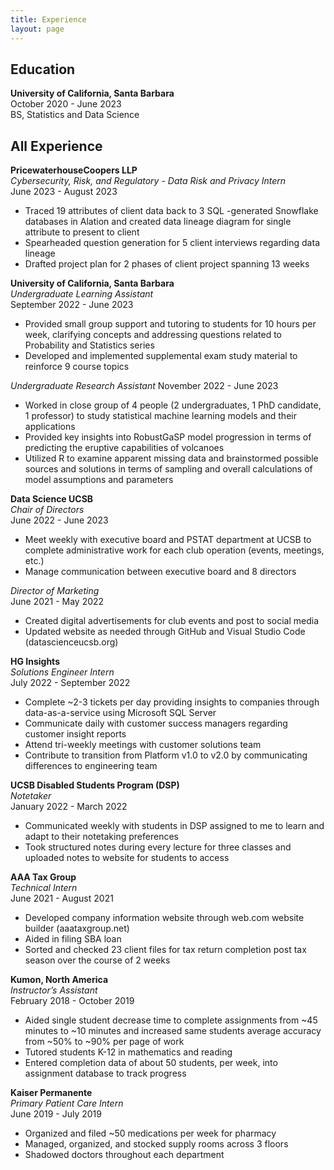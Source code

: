```yaml
---
title: Experience
layout: page
---
```

## Education    

**University of California, Santa Barbara**  
October 2020 - June 2023       
BS, Statistics and Data Science  

## All Experience   

**PricewaterhouseCoopers LLP**  
*Cybersecurity, Risk, and Regulatory - Data Risk and Privacy Intern*  
June 2023 - August 2023  
- Traced 19 attributes of client data back to 3 SQL -generated Snowflake databases in Alation and created data lineage diagram for single attribute to present to client  
- Spearheaded question generation for 5 client interviews regarding data lineage  
- Drafted project plan for 2 phases of client project spanning 13 weeks  

**University of California, Santa Barbara**  
*Undergraduate Learning Assistant*  
September 2022 - June 2023  
- Provided small group support and tutoring to students for 10 hours per week, clarifying concepts and addressing questions related to Probability and Statistics series  
- Developed and implemented supplemental exam study material to reinforce 9 course topics
  
*Undergraduate Research Assistant*
November 2022 - June 2023
- Worked in close group of 4 people (2 undergraduates, 1 PhD candidate, 1 professor) to study statistical machine learning models and their applications
- Provided key insights into RobustGaSP model progression in terms of predicting the eruptive capabilities of volcanoes
- Utilized R to examine apparent missing data and brainstormed possible sources and solutions in terms of sampling and overall calculations of model assumptions and parameters

**Data Science UCSB**     
*Chair of Directors*  
June 2022 - June 2023   
- Meet weekly with executive board and PSTAT department at UCSB to complete administrative work for each club operation (events, meetings, etc.)  
- Manage communication between executive board and 8 directors  

*Director of Marketing*  
June 2021 - May 2022  
- Created digital advertisements for club events and post to social media
- Updated website as needed through GitHub and Visual Studio Code (datascienceucsb.org)   

**HG Insights**  
*Solutions Engineer Intern*  
July 2022 - September 2022  
- Complete ~2-3 tickets per day providing insights to companies through data-as-a-service using Microsoft SQL Server  
- Communicate daily with customer success managers regarding customer insight reports  
- Attend tri-weekly meetings with customer solutions team  
- Contribute to transition from Platform v1.0 to v2.0 by communicating differences to engineering team  

**UCSB Disabled Students Program (DSP)**  
*Notetaker*  
January 2022 - March 2022  
- Communicated weekly with students in DSP assigned to me to learn and adapt to their notetaking preferences  
- Took structured notes during every lecture for three classes and uploaded notes to website for students to access  

**AAA Tax Group**   
*Technical Intern*    
June 2021 - August 2021    
- Developed company information website through web.com website builder (aaataxgroup.net)
- Aided in filing SBA loan
- Sorted and checked 23 client files for tax return completion post tax season over the course of 2 weeks

**Kumon, North America**  
*Instructor’s Assistant*     
February 2018 - October 2019  
- Aided single student decrease time to complete assignments from ~45 minutes to ~10 minutes and increased same students average accuracy from ~50% to ~90% per page of work
- Tutored students K-12 in mathematics and reading
- Entered completion data of about 50 students, per week, into assignment database to track progress

**Kaiser Permanente**   
*Primary Patient Care Intern*    
June 2019 - July 2019  
- Organized and filed ~50 medications per week for pharmacy
- Managed, organized, and stocked supply rooms across 3 floors
- Shadowed doctors throughout each department

